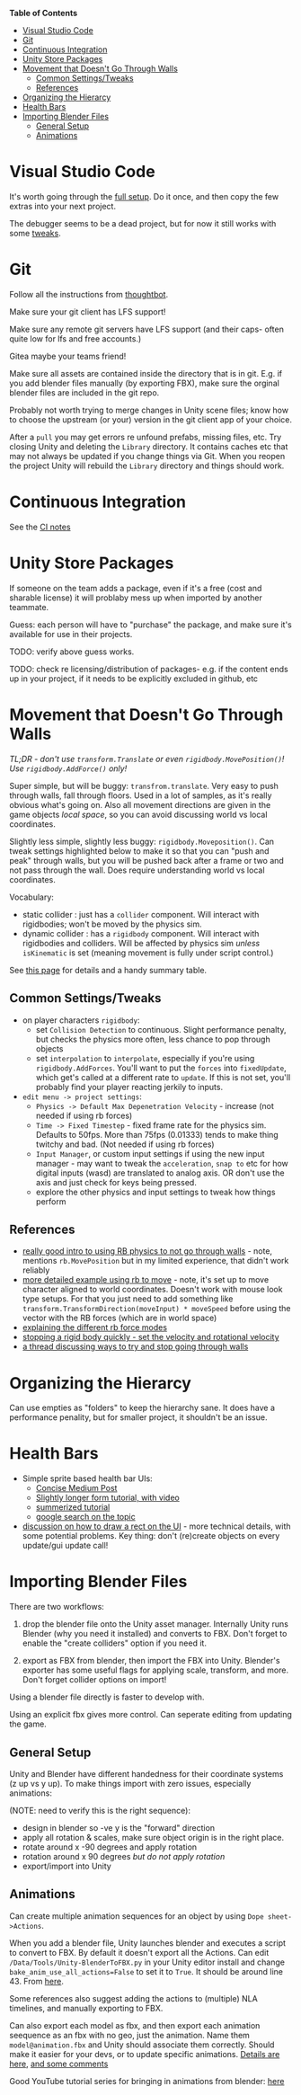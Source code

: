 **Table of Contents**
- [Visual Studio Code](#visual-studio-code)
- [Git](#git)
- [Continuous Integration](#continuous-integration)
- [Unity Store Packages](#unity-store-packages)
- [Movement that Doesn't Go Through Walls](#movement-that-doesnt-go-through-walls)
  - [Common Settings/Tweaks](#common-settingstweaks)
  - [References](#references)
- [Organizing the Hierarcy](#organizing-the-hierarcy)
- [Health Bars](#health-bars)
- [Importing Blender Files](#importing-blender-files)
  - [General Setup](#general-setup)
  - [Animations](#animations)

# Visual Studio Code

It's worth going through the [full setup](https://code.visualstudio.com/docs/other/unity). Do it once, and then copy the few extras into your next project.

The debugger seems to be a dead project, but for now it still works with some [tweaks](https://github.com/Unity-Technologies/vscode-unity-debug/issues/202).

# Git

Follow all the instructions from [thoughtbot](https://thoughtbot.com/blog/how-to-git-with-unity).

Make sure your git client has LFS support!

Make sure any remote git servers have LFS support (and their caps- often quite low for lfs and free accounts.)

Gitea maybe your teams friend!

Make sure all assets are contained inside the directory that is in git. E.g. if you add blender files manually (by exporting FBX), make sure the orginal blender files are included in the git repo.

Probably not worth trying to merge changes in Unity scene files; know how to choose the upstream (or your) version in the git client app of your choice.

After a `pull` you may get errors re unfound prefabs, missing files, etc. Try closing Unity and deleting the `Library` directory. It contains caches etc that may not always be updated if you change things via Git. When you reopen the project Unity will rebuild the `Library` directory and things should work.

# Continuous Integration

See the [CI notes](../Continuous%20Integration/readme.md)

# Unity Store Packages

If someone on the team adds a package, even if it's a free (cost and sharable license) it will problaby mess up when imported by another teammate.

Guess: each person will have to "purchase" the package, and make sure it's available for use in their projects.

TODO: verify above guess works.

TODO: check re licensing/distribution of packages- e.g. if the content ends up in your project, if it needs to be explicitly excluded in github, etc

# Movement that Doesn't Go Through Walls

*TL;DR - don't use `transform.Translate` or even `rigidbody.MovePosition()`! Use `rigidbody.AddForce()` only!*

Super simple, but will be buggy: `transfrom.translate`. Very easy to push through walls, fall through floors. Used in a lot of samples, as it's really obvious what's going on. Also all movement directions are given in the game objects *local space*, so you can avoid discussing world vs local coordinates.

Slightly less simple, slightly less buggy: `rigidbody.Moveposition()`. Can tweak settings highlighted below to make it so that you can "push and peak" through walls, but you will be pushed back after a frame or two and not pass through the wall. Does require understanding world vs local coordinates.

Vocabulary: 
* static collider : just has a `collider` component. Will interact with rigidbodies; won't be moved by the physics sim.
* dynamic collider : has a `rigidbody` component. Will interact with rigidbodies and colliders. Will be affected by physics sim *unless* `isKinematic` is set (meaning movement is fully under script control.)

See [this page](https://docs.unity3d.com/Manual/CollidersOverview.html) for details and a handy summary table.

## Common Settings/Tweaks

* on player characters `rigidbody`: 
    * set `Collision Detection` to continuous. Slight performance penalty, but checks the physics more often, less chance to pop through objects
    * set `interpolation` to `interpolate`, especially if you're using `rigidbody.AddForces`. You'll want to put the `forces` into `fixedUpdate`, which get's called at a different rate to `update`. If this is not set, you'll probably find your player reacting jerkily to inputs. 
* `edit menu -> project settings`: 
  * `Physics -> Default Max Depenetration Velocity` - increase (not needed if using rb forces)
  * `Time -> Fixed Timestep` - fixed frame rate for the physics sim. Defaults to 50fps. More than 75fps (0.01333) tends to make thing twitchy and bad. (Not needed if using rb forces)
  * `Input Manager`, or custom input settings if using the new input manager - may want to tweak the `acceleration`, `snap to` etc for how digital inputs (wasd) are translated to analog axis. OR don't use the axis and just check for keys being pressed.
  * explore the other physics and input settings to tweak how things perform

## References
* [really good intro to using RB physics to not go through walls](https://answers.unity.com/questions/1788697/how-to-fix-my-player-from-phasing-through-walls.html) - note, mentions `rb.MovePosition` but in my limited experience, that didn't work reliably
* [more detailed example using rb to move](https://answers.unity.com/questions/1743970/make-player-not-go-through-walls.html) - note, it's set up to move character aligned to world coordinates. Doesn't work with mouse look type setups. For that you just need to add something like `transform.TransformDirection(moveInput) * moveSpeed` before using the vector with the RB forces (which are in world space)
* [explaining the different rb force modes](https://answers.unity.com/questions/789917/difference-and-uses-of-rigidbody-force-modes.html)
* [stopping a rigid body quickly - set the velocity and rotational velocity](https://answers.unity.com/questions/662811/rigidbody-how-to-stop-it-quickly.html)
* [a thread discussing ways to try and stop going through walls](https://forum.unity.com/threads/what-are-the-necessary-settings-to-prevent-objects-passing-through-each-other-at-high-speeds.384519/)

# Organizing the Hierarcy

Can use empties as "folders" to keep the hierarchy sane. It does have a performance penality, but for smaller project, it shouldn't be an issue.

# Health Bars
- Simple sprite based health bar UIs:
  - [Concise Medium Post](https://medium.com/swlh/game-dev-how-to-make-health-bars-in-unity-from-beginner-to-advanced-9a1d728d0cbf)
  - [Slightly longer form tutorial, with video](https://weeklyhow.com/how-to-make-a-health-bar-in-unity/)
  - [summerized tutorial](http://gyanendushekhar.com/2019/11/17/create-health-bar-unity-3d/)
  - [google search on the topic](https://www.google.com/search?q=unity+add+a+health+bar+to+ui)
- [discussion on how to draw a rect on the UI](https://forum.unity.com/threads/draw-a-simple-rectangle-filled-with-a-color.116348/) - more technical details, with some potential problems. Key thing: don't (re)create objects on every update/gui update call!

# Importing Blender Files

There are two workflows:

1. drop the blender file onto the Unity asset manager. Internally Unity runs Blender (why you need it installed) and converts to FBX. Don't forget to enable the "create colliders" option if you need it.

2. export as FBX from blender, then import the FBX into Unity. Blender's exporter has some useful flags for applying scale, transform, and more. Don't forget collider options on import!

Using a blender file directly is faster to develop with.

Using an explicit fbx gives more control. Can seperate editing from updating the game.

## General Setup
Unity and Blender have different handedness for their coordinate systems (z up vs y up). To make things import with zero issues, especially animations:

(NOTE: need to verify this is the right sequence):

* design in blender so -ve y is the "forward" direction
* apply all rotation & scales, make sure object origin is in the right place.
* rotate around x -90 degrees and apply rotation
* rotation around x 90 degrees *but do not apply rotation*
* export/import into Unity


## Animations

Can create multiple animation sequences for an object by using `Dope sheet->Actions`.

When you add a blender file, Unity launches blender and executes a script to convert to FBX.
By default it doesn't export all the Actions. Can edit `/Data/Tools/Unity-BlenderToFBX.py` in your Unity editor install and change `bake_anim_use_all_actions=False`  to set it to `True`. It should be around line 43. From [here](https://answers.unity.com/questions/1747701/importing-multiple-separate-animations-from-a-blen.html). 

Some references also suggest adding the actions to (multiple) NLA timelines, and manually exporting to FBX. 

Can also export each model as fbx, and then export each animation seequence as an fbx with no geo, just the animation. Name them `model@animation.fbx` and Unity should associate them correctly. Should make it easier for your devs, or to update specific animations. [Details are here](https://docs.unity3d.com/Manual/Splittinganimations.html), [and some comments](https://www.reddit.com/r/Unity3D/comments/2ojqoz/importing_multiple_animations_in_one_fbx/)

Good YouTube tutorial series for bringing in animations from blender: [here](https://www.youtube.com/playlist?list=PLq7npTWbkgVBAtQs4p4iYxlfWrKRkNc6O)
